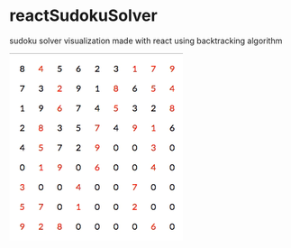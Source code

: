 # reactSudokuSolver
sudoku solver visualization made with react using backtracking algorithm

![sudoku-gif](https://github.com/connorryanbaker/readme_imgs/blob/master/sudoku2.gif)
